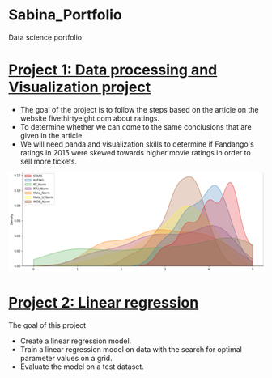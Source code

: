 # Sabina_Portfolio
Data science portfolio

# [Project 1: Data processing and Visualization project](https://github.com/SabinaKalieva/Sabina_Portfolio/blob/main/Project%201%20Sabina.ipynb)
* The goal of the project is to follow the steps based on the article on the website fivethirtyeight.com about ratings.
* To determine whether we can come to the same conclusions that are given in the article.
* We will need panda and visualization skills to determine if Fandango's ratings in 2015 were skewed towards higher movie ratings in order to sell more tickets.

![](https://github.com/SabinaKalieva/Sabina_Portfolio/blob/main/images/111.png)


# [Project 2: Linear regression](https://github.com/SabinaKalieva/Sabina_Portfolio/blob/main/Project%202%20Sabina.ipynb)
The goal of this project
* Create a linear regression model.
* Train a linear regression model on data with the search for optimal parameter values on a grid. 
* Evaluate the model on a test dataset.
